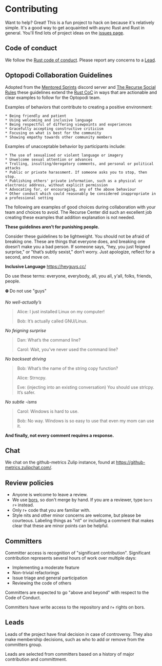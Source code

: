 # Contributing

Want to help? Great! This is a fun project to hack on because it's relatively simple. It's a good way to get acquainted with async Rust and Rust in general. You'll find lots of project ideas on the [issues page](https://github.com/optopodi/optopodi/issues).

## Code of conduct

We follow the [Rust code of conduct](https://www.rust-lang.org/policies/code-of-conduct). Please report any concerns to a [Lead][leads].

## Optopodi Collaboration Guidelines

Adopted from the [Mentored Sprints](https://www.mentored-sprints.dev) discord server and [The Recurse Social Rules](https://www.recurse.com/social-rules) these guidelines extend the [Rust CoC](https://www.rust-lang.org/policies/code-of-conduct) in ways that are actionable and clear examples to follow for the Optopodi team.

Examples of behaviors that contribute to creating a positive environment:

    * Being friendly and patient  
    * Using welcoming and inclusive language  
    * Being respectful of differing viewpoints and experiences  
    * Gracefully accepting constructive criticism
    * Focusing on what is best for the community
    * Showing empathy towards other community members

Examples of unacceptable behavior by participants include:
  
    * The use of sexualised or violent language or imagery
    * Unwelcome sexual attention or advances
    * Trolling, insulting/derogatory comments, and personal or political attacks
    * Public or private harassment. If someone asks you to stop, then stop.
    * Publishing others' private information, such as a physical or electronic address, without explicit permission
    * Advocating for, or encouraging, any of the above behaviour
    * Other conduct which could reasonably be considered inappropriate in a professional setting

The following are examples of good choices during collaboration with your team and choices to avoid.  The Recurse Center did such an excellent job creating these examples that addition explanation is not needed.

**These guidelines aren’t for punishing people.**

Consider these guidelines to be lightweight. You should not be afraid of breaking one. These are things that everyone does, and breaking one doesn’t make you a bad person. If someone says, "hey, you just feigned surprise," or "that’s subtly sexist," don’t worry. Just apologize, reflect for a second, and move on. 

**Inclusive Language**  https://heyguys.cc/

  Do use these terms: everyone, everybody, all, you all, y'all, folks, friends, people.

⛔️ Do not use "guys"

*No well-actually’s*

> Alice: I just installed Linux on my computer!
> 
> Bob: It’s actually called GNU/Linux.

*No feigning surprise*

> Dan: What’s the command line?
> 
> Carol: Wait, you’ve never used the command line?

*No backseat driving*

> Bob: What’s the name of the string copy function?
> 
> Alice: Strncpy.
> 
> Eve: (injecting into an existing conversation) You should use strlcpy. It’s safer.

*No subtle -isms*

> Carol: Windows is hard to use.
> 
> Bob: No way. Windows is so easy to use that even my mom can use it.

**And finally, not every comment requires a response.**

## Chat

We chat on the github-metrics Zulip instance, found at <https://github-metrics.zulipchat.com/>.

## Review policies

- Anyone is welcome to leave a review.
- We use [bors], so don't merge by hand. If you are a reviewer, type `bors r+` instead.
- Only r+ code that you are familiar with.
- Style nits and other minor concerns are welcome, but please be courteous. Labeling things as "nit" or including a comment that makes clear that these are minor points can be helpful.

[bors]: https://bors.tech/

## Committers

Committer access is recognition of "significant contribution". Significant contribution represents several hours of work over multiple days:

- Implementing a moderate feature
- Non-trivial refactorings
- Issue triage and general participation
- Reviewing the code of others

Committers are expected to go "above and beyond" with respect to the Code of Conduct.

Committers have write access to the repository and r+ rights on bors.

## Leads

[leads]: https://github.com/orgs/optopodi/teams/leads

Leads of the project have final decision in case of controversy. They also make membership decisions, such as who to add or remove from the committers group.

Leads are selected from committers based on a history of major contribution and committment.
